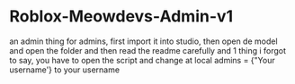# Roblox-Meowdevs-Admin-v1
an admin thing for admins, first import it into studio, then open de model and open the folder and then read the readme carefully and 1 thing i forgot to say, you have to open the script and change at local admins = {"Your username'} to your username
